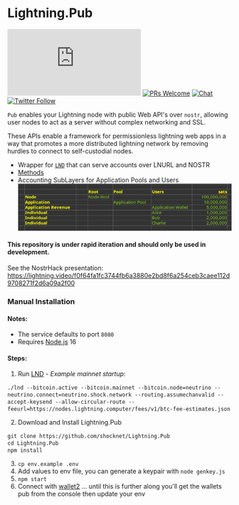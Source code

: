 # Lightning.Pub

![GitHub last commit](https://img.shields.io/github/last-commit/shocknet/Lightning.Pub?style=flat-square)
[![PRs Welcome](https://img.shields.io/badge/PRs-welcome-brightgreen.svg?style=flat-square)](http://makeapullrequest.com) 
[![Chat](https://img.shields.io/badge/chat-on%20Telegram-blue?style=flat-square)](https://t.me/ShockBTC)
[![Twitter Follow](https://img.shields.io/twitter/follow/ShockBTC?style=flat-square)](https://twitter.com/ShockBTC)

<p></p>

`Pub` enables your Lightning node with public Web API's over `nostr`, allowing user nodes to act as a server without complex networking and SSL. 

These APIs enable a framework for permissionless lightning web apps in a way that promotes a more distributed lightning network by removing hurdles to connect to self-custodial nodes. 

- Wrapper for [`LND`](https://github.com/lightningnetwork/lnd/releases) that can serve accounts over LNURL and NOSTR
- [Methods](https://github.com/shocknet/Lightning.Pub/blob/master/proto/autogenerated/client.md)
- Accounting SubLayers for Application Pools and Users ![Accounts](https://github.com/shocknet/Lightning.Pub/raw/master/accounting_layers.png) 

#### This repository is under rapid iteration and should only be used in development.

See the NostrHack presentation: https://lightning.video/f0f64fa1fc3744fb6a3880e2bd8f6a254ceb3caee112d9708271f2d6a09a2f00


### Manual Installation
#### Notes:
* The service defaults to port `8080` 
* Requires [Node.js](https://nodejs.org) 16

#### Steps:
1) Run [LND](https://github.com/lightningnetwork/lnd/releases) - *Example mainnet startup*:

 ```
 ./lnd --bitcoin.active --bitcoin.mainnet --bitcoin.node=neutrino --neutrino.connect=neutrino.shock.network --routing.assumechanvalid --accept-keysend --allow-circular-route --feeurl=https://nodes.lightning.computer/fees/v1/btc-fee-estimates.json
 ```


2) Download and Install Lightning.Pub

```
git clone https://github.com/shocknet/Lightning.Pub
cd Lightning.Pub
npm install
```

3) `cp env.example .env`
4) Add values to env file, you can generate a keypair with `node genkey.js` 
5) `npm start`
6) Connect with [wallet2](https://github.com/shocknet/wallet2) ... until this is further along you'll get the wallets pub from the console then update your env


